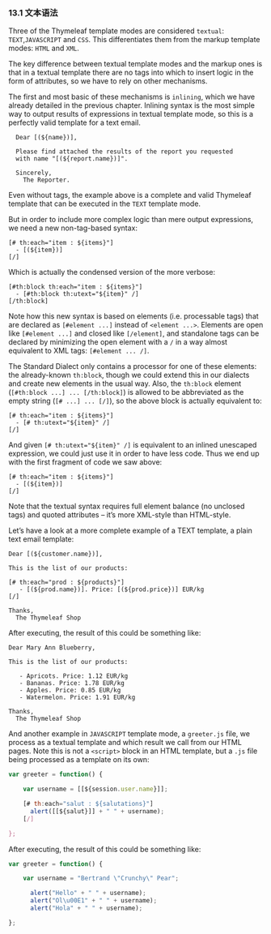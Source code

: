 ### 13.1 文本语法

Three of the Thymeleaf template modes are considered `textual`: `TEXT`,`JAVASCRIPT` and `CSS`. This differentiates them from the markup template modes: `HTML` and `XML`.

The key difference between textual template modes and the markup ones is that in a textual template there are no tags into which to insert logic in the form of attributes, so we have to rely on other mechanisms.

The first and most basic of these mechanisms is `inlining`, which we have already detailed in the previous chapter. Inlining syntax is the most simple way to output results of expressions in textual template mode, so this is a perfectly valid template for a text email.
```
  Dear [(${name})],

  Please find attached the results of the report you requested
  with name "[(${report.name})]".

  Sincerely,
    The Reporter.
```
Even without tags, the example above is a complete and valid Thymeleaf template that can be executed in the `TEXT` template mode.

But in order to include more complex logic than mere output expressions, we need a new non-tag-based syntax:
```
[# th:each="item : ${items}"]
  - [(${item})]
[/]
```
Which is actually the condensed version of the more verbose:
```
[#th:block th:each="item : ${items}"]
  - [#th:block th:utext="${item}" /]
[/th:block]
```
Note how this new syntax is based on elements (i.e. processable tags) that are declared as `[#element ...]` instead of `<element ...>`. Elements are open like `[#element ...]` and closed like `[/element]`, and standalone tags can be declared by minimizing the open element with a `/` in a way almost equivalent to XML tags: `[#element ... /]`.

The Standard Dialect only contains a processor for one of these elements: the already-known `th:block`, though we could extend this in our dialects and create new elements in the usual way. Also, the `th:block` element (`[#th:block ...] ... [/th:block]`) is allowed to be abbreviated as the empty string (`[# ...] ... [/]`), so the above block is actually equivalent to:
```
[# th:each="item : ${items}"]
  - [# th:utext="${item}" /]
[/]
```
And given `[# th:utext="${item}" /]` is equivalent to an inlined unescaped expression, we could just use it in order to have less code. Thus we end up with the first fragment of code we saw above:
```
[# th:each="item : ${items}"]
  - [(${item})]
[/]
```
Note that the textual syntax requires full element balance (no unclosed tags) and quoted attributes – it’s more XML-style than HTML-style.

Let’s have a look at a more complete example of a TEXT template, a plain text email template:
```
Dear [(${customer.name})],

This is the list of our products:

[# th:each="prod : ${products}"]
   - [(${prod.name})]. Price: [(${prod.price})] EUR/kg
[/]

Thanks,
  The Thymeleaf Shop
```
After executing, the result of this could be something like:
```
Dear Mary Ann Blueberry,

This is the list of our products:

   - Apricots. Price: 1.12 EUR/kg
   - Bananas. Price: 1.78 EUR/kg
   - Apples. Price: 0.85 EUR/kg
   - Watermelon. Price: 1.91 EUR/kg

Thanks,
  The Thymeleaf Shop
```
And another example in `JAVASCRIPT` template mode, a `greeter.js` file, we process as a textual template and which result we call from our HTML pages. Note this is not a `<script>` block in an HTML template, but a `.js` file being processed as a template on its own:
```javascript
var greeter = function() {

    var username = [[${session.user.name}]];

    [# th:each="salut : ${salutations}"]    
      alert([[${salut}]] + " " + username);
    [/]

};
```
After executing, the result of this could be something like:
```javascript
var greeter = function() {

    var username = "Bertrand \"Crunchy\" Pear";

      alert("Hello" + " " + username);
      alert("Ol\u00E1" + " " + username);
      alert("Hola" + " " + username);

};
```
